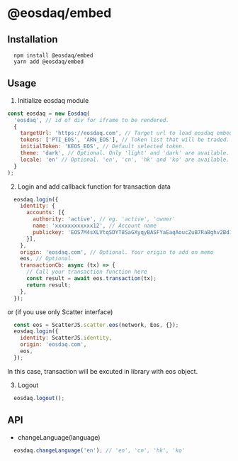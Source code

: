 # @eosdaq/embed

## Installation
```
  npm install @eosdaq/embed
  yarn add @eosdaq/embed
```

## Usage 

1. Initialize eosdaq module
```javascript
const eosdaq = new Eosdaq(
  'eosdaq', // id of div for iframe to be rendered.
  {
    targetUrl: 'https://eosdaq.com', // Target url to load eosdaq embedding page
    tokens: ['PTI_EOS', 'ARN_EOS'], // Token list that will be traded. An Empty array will show all tokens.
    initialToken: 'KEOS_EOS', // Default selected token.
    theme: 'dark', // Optional. Only 'light' and 'dark' are available.
    locale: 'en' // Optional. 'en', 'cn', 'hk' and 'ko' are available.
  }
);
```

2. Login and add callback function for transaction data
```javascript 
  eosdaq.login({
    identity: {
      accounts: [{
        authority: 'active', // eg. 'active', 'owner'
        name: 'xxxxxxxxxxxx12', // Account name
        publickey: 'EOS7M4sXLVtqSDYT8SaGXyqyBASFYaEaqAoucZuB7RaBghv2Bd111', // Account`s public key
      }],
    },
    origin: 'eosdaq.com', // Optional. Your origin to add on memo
    eos, // Optional.
    transactionCb: async (tx) => {
      // Call your transaction function here
      const result = await eos.transaction(tx);
      return result;
    },
  });
```
or (if you use only Scatter interface)
```javascript 
  const eos = ScatterJS.scatter.eos(network, Eos, {});
  eosdaq.login({
    identity: ScatterJS.identity,
    origin: 'eosdaq.com',
    eos,
  });

```
In this case, transaction will be excuted in library with eos object.

3. Logout
```javascript
  eosdaq.logout();
```

## API
-  changeLanguage(language)
```javascript
  eosdaq.changeLanguage('en'); // 'en', 'cn', 'hk', 'ko'
```